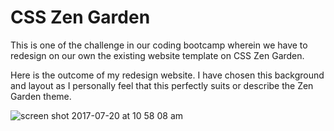 # CSS Zen Garden

This is one of the challenge in our coding bootcamp wherein we have to redesign on our own the existing website template on CSS Zen Garden.

Here is the outcome of my redesign website. I have chosen this background and layout as I personally feel that this perfectly suits or describe the Zen Garden theme.


![screen shot 2017-07-20 at 10 58 08 am](https://user-images.githubusercontent.com/26729817/28398575-5f98dc5e-6d3a-11e7-8f83-e47fe29992cf.png)
